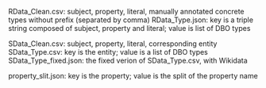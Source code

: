 RData_Clean.csv: subject, property, literal, manually annotated concrete types without prefix (separated by comma)
RData_Type.json: key is a triple string composed of subject, property and literal; value is list of DBO types
 
SData_Clean.csv: subject, property, literal, corresponding entity
SData_Type.csv: key is the entity; value is a list of DBO types
SData_Type_fixed.json: the fixed verion of SData_Type.csv, with Wikidata

property_slit.json: key is the property; value is the split of the property name


